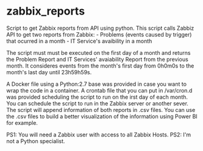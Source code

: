 # zabbix_reports
Script to get Zabbix reports from API using python.
This script calls Zabbiz API to get two reports from Zabbix: 
       - Problems (events caused by trigger) that ocurred in a month 
       - IT Service's avaibility in a month
       
 The script must must be executed on the first day of a month and returns the Problem Report and IT Services' avaiability Report from the previous month. It consideres events from the month's first day from 0h0m0s to the month's last day until 23h59h59s.
 
 A Docker file using a Python:2.7 base was provided in case you want to wrap the code in a container. 
 A crontab file that you can put in /var/cron.d was provided scheduling the script to run on the irst day of each month. You can schedule the script to run in the Zabbix server or another sever.
 The script will append information of both reports in .csv files. You can use the .csv files to build a better visualization of the information using Power BI for example.
 
 PS1: You will need a Zabbix user with access to all Zabbix Hosts. 
 PS2: I'm not a Python specialist.
 
